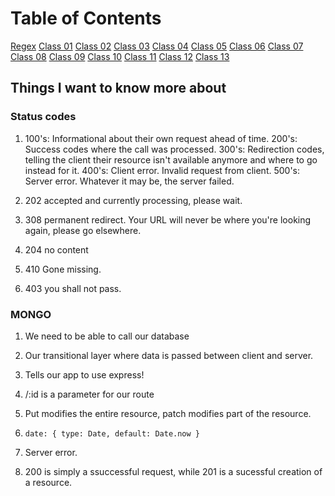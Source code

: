 # Table of Contents

[Regex](regex.md)
[Class 01](class-01.md)
[Class 02](class-02.md)
[Class 03](class-03.md)
[Class 04](class-04.md)
[Class 05](class-05.md)
[Class 06](class-06.md)
[Class 07](class-07.md)
[Class 08](class-08.md)
[Class 09](class-09.md)
[Class 10](class-10.md)
[Class 11](class-11.md)
[Class 12](class-12.md)
[Class 13](class-13.md)

## Things I want to know more about

### Status codes

  1. 100's: Informational about their own request ahead of time. 200's: Success codes where the call was processed. 300's: Redirection codes, telling the client their resource isn't available anymore and where to go instead for it. 400's: Client error. Invalid request from client. 500's: Server error. Whatever it may be, the server failed.

  2. 202 accepted and currently processing, please wait.

  3. 308 permanent redirect. Your URL will never be where you're looking again, please go elsewhere.

  4. 204 no content

  5. 410 Gone missing.

  6. 403 you shall not pass.

### MONGO

  1. We need to be able to call our database

  2. Our transitional layer where data is passed between client and server.

  3. Tells our app to use express!

  4. /:id is a parameter for our route

  5. Put modifies the entire resource, patch modifies part of the resource.

  6. `date: { type: Date, default: Date.now }`

  7. Server error.

  8. 200 is simply a ssuccessful request, while 201 is a sucessful creation of a resource.
  